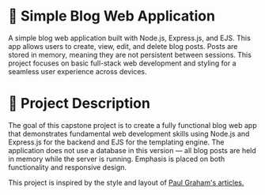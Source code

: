 # 📝 Simple Blog Web Application


A simple blog web application built with Node.js, Express.js, and EJS. This app allows users to create, view, edit, and delete blog posts. Posts are stored in memory, meaning they are not persistent between sessions. This project focuses on basic full-stack web development and styling for a seamless user experience across devices.

# 📌 Project Description
The goal of this capstone project is to create a fully functional blog web app that demonstrates fundamental web development skills using Node.js and Express.js for the backend and EJS for the templating engine. The application does not use a database in this version — all blog posts are held in memory while the server is running. Emphasis is placed on both functionality and responsive design.

This project is inspired by the style and layout of <a href="https://www.paulgraham.com/articles.html">Paul Graham's articles.</a>
